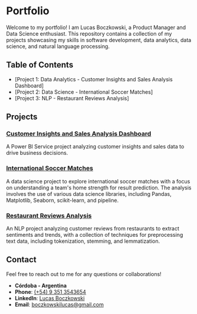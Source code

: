 # Portfolio

Welcome to my portfolio! I am Lucas Boczkowski, a Product Manager and Data Science enthusiast. This repository contains a collection of my projects showcasing my skills in software development, data analytics, data science, and natural language processing.

## Table of Contents

- [Project 1: Data Analytics - Customer Insights and Sales Analysis Dashboard]
- [Project 2: Data Science - International Soccer Matches]
- [Project 3: NLP - Restaurant Reviews Analysis]

## Projects

### [Customer Insights and Sales Analysis Dashboard](./Customer_Insights_and_Sales_Analysis_Dashboard)
A Power BI Service project analyzing customer insights and sales data to drive business decisions.

### [International Soccer Matches](./International_Soccer_Matches)
A data science project to explore international soccer matches with a focus on understanding a team's home strength for result prediction. The analysis involves the use of various data science libraries, including Pandas, Matplotlib, Seaborn, scikit-learn, and pipeline.

### [Restaurant Reviews Analysis](./Restaurant_Reviews_Analysis)
An NLP project analyzing customer reviews from restaurants to extract sentiments and trends, with a collection of techniques for preprocessing text data, including tokenization, stemming, and lemmatization.

## Contact

Feel free to reach out to me for any questions or collaborations!

- **Córdoba - Argentina**
- **Phone**: [(+54) 9 351 3543654](tel:+543513543654)
- **LinkedIn**: [Lucas Boczkowski](https://www.linkedin.com/in/lucasboczkowski/)
- **Email**: [boczkowskilucas@gmail.com](mailto:boczkowskilucas@gmail.com)
